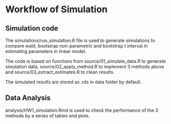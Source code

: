 # Workflow of Simulation

## Simulation code

The simulations/run_simulation.R file is used to generate simulations to compare wald, bootstrap non-parametric and bootstrap t interval in estimating parameters in linear model.

The code is based on functions from source/01_simulate_data.R to generate simulation data, source/02_apply_method.R to implement 3 methods above and source/03_extract_estimates.R to clean results.

The simulated results are stored as .rds in data folder by default.

## Data Analysis

analysis/HW1_simulation.Rmd is used to check the performance of the 3 methods by a series of tables and plots.
